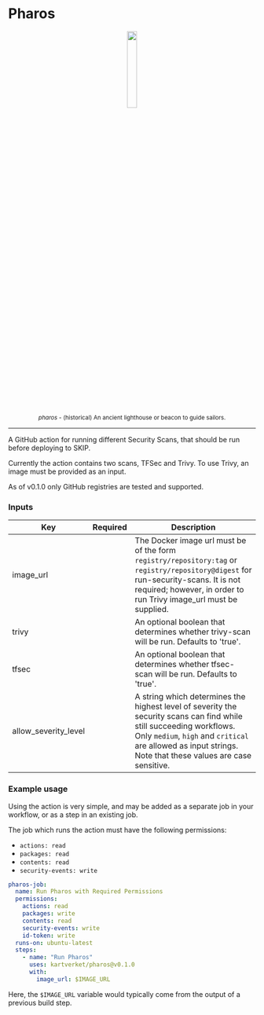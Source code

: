 # Pharos

<p align="center">
<img src="https://i.imgur.com/LUS8fWC.png"  width="20%">
<br/>
<sub><i>pharos</i> - (historical) An ancient lighthouse or beacon to guide sailors.</sub>
</p>

<hr/>

A GitHub action for running different Security Scans, that should be run before deploying to SKIP.

Currently the action contains two scans, TFSec and Trivy. To use Trivy, an image must be provided as an input.

As of v0.1.0 only GitHub registries are tested and supported.

### Inputs

| Key                  | Required | Description                                                                                                                                                                                                                         |
| -------------------- | -------- | ----------------------------------------------------------------------------------------------------------------------------------------------------------------------------------------------------------------------------------- |
| image_url            |          | The Docker image url must be of the form `registry/repository:tag` or `registry/repository@digest` for run-security-scans. It is not required; however, in order to run Trivy image_url must be supplied.                           |
| trivy                |          | An optional boolean that determines whether trivy-scan will be run. Defaults to 'true'.                                                                                                                                             |
| tfsec                |          | An optional boolean that determines whether tfsec-scan will be run. Defaults to 'true'.                                                                                                                                             |
| allow_severity_level |          | A string which determines the highest level of severity the security scans can find while still succeeding workflows. Only `medium`, `high` and `critical` are allowed as input strings. Note that these values are case sensitive. |

### Example usage

Using the action is very simple, and may be added as a separate job in your workflow, or as a step in an existing job.

The job which runs the action must have the following permissions:

- `actions: read`
- `packages: read`
- `contents: read`
- `security-events: write`

```yaml
pharos-job:
  name: Run Pharos with Required Permissions
  permissions:
    actions: read
    packages: write
    contents: read
    security-events: write
    id-token: write
  runs-on: ubuntu-latest
  steps:
    - name: "Run Pharos"
      uses: kartverket/pharos@v0.1.0
      with:
        image_url: $IMAGE_URL
```

Here, the `$IMAGE_URL` variable would typically come from the output of a previous build step.
